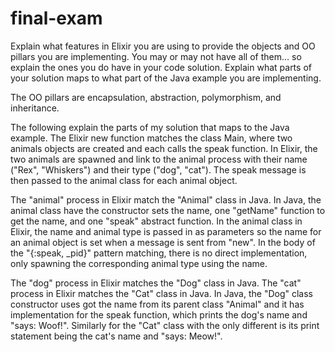 # final-exam

Explain what features in Elixir you are using to provide the objects and OO pillars you are implementing. You may or may not have all of them... so explain the ones you do have in your code solution. Explain what parts of your solution maps to what part of the Java example you are implementing.


The OO pillars are encapsulation, abstraction, polymorphism, and inheritance.





The following explain the parts of my solution that maps to the Java example. The Elixir new function matches the class Main, where two animals objects are created and each calls the speak function. In Elixir, the two animals are spawned and link to the animal process with their name ("Rex", "Whiskers") and their type ("dog", "cat"). The speak message is then passed to the animal class for each animal object. 

The "animal" process in Elixir match the "Animal" class in Java. In Java, the animal class have the constructor sets the name,  one "getName" function to get the name, and one "speak" abstract function. In the animal class in Elixir, the name and animal type is passed in as parameters so the name for an animal object is set when a message is sent from "new". In the body of the "{:speak, _pid}" pattern matching, there is no direct implementation, only spawning the corresponding animal type using the name. 

The "dog" process in Elixir matches the "Dog" class in Java. The "cat" process in Elixir matches the "Cat" class in Java. In Java, the "Dog" class constructor uses got the name from its parent class "Animal" and it has implementation for the speak function, which prints the dog's name and "says: Woof!". Similarly for the "Cat" class with the only different is its print statement being the cat's name and "says: Meow!". 




